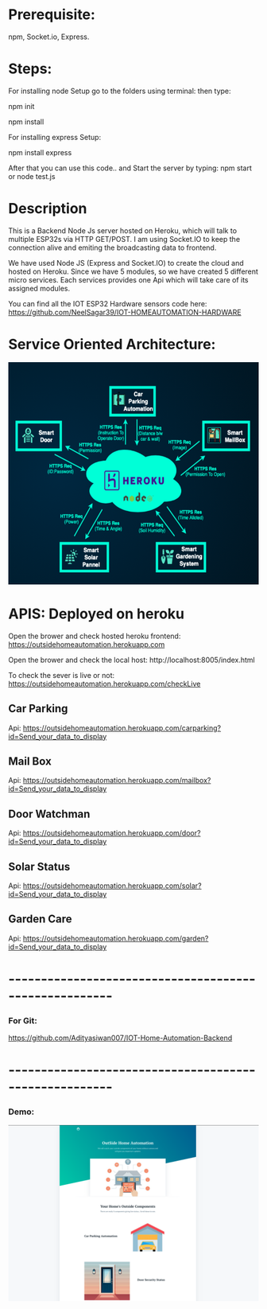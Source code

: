 # Prerequisite:
  npm, Socket.io, Express. 

# Steps:

For installing node Setup go to the folders using terminal:
then type:
  
  npm init
  
  npm install 
  
For installing express Setup:
 
  npm install express
  
After that you can use this code.. and Start the server by typing: npm start or node test.js


# Description

 This is a Backend Node Js server hosted on Heroku, which will talk to multiple ESP32s via HTTP GET/POST.
 I am using Socket.IO to keep the connection alive and emiting the broadcasting data to frontend. 

 We have used Node JS (Express and Socket.IO) to create the cloud and hosted on Heroku. Since we have 5 modules, so we have created 5 different micro services. Each services provides one Api which will take care of its assigned modules.

You can find all the IOT ESP32 Hardware sensors code here: https://github.com/NeelSagar39/IOT-HOMEAUTOMATION-HARDWARE

# Service Oriented Architecture:

<img src="demo/Arch.jpeg" width="580"> 

# APIS: Deployed on heroku 

 Open the brower and check hosted heroku frontend: https://outsidehomeautomation.herokuapp.com

 Open the brower and check the local host: http://localhost:8005/index.html 
 
 To check the sever is live or not: https://outsidehomeautomation.herokuapp.com/checkLive



 ## Car Parking 

 Api: https://outsidehomeautomation.herokuapp.com/carparking?id=Send_your_data_to_display

 ## Mail Box 

 Api: https://outsidehomeautomation.herokuapp.com/mailbox?id=Send_your_data_to_display

 ## Door Watchman

 Api: https://outsidehomeautomation.herokuapp.com/door?id=Send_your_data_to_display

 ## Solar Status

 Api: https://outsidehomeautomation.herokuapp.com/solar?id=Send_your_data_to_display

 ## Garden Care 

 Api: https://outsidehomeautomation.herokuapp.com/garden?id=Send_your_data_to_display




# ------------------------------------------------------


### For Git: 

https://github.com/Adityasiwan007/IOT-Home-Automation-Backend

# ------------------------------------------------------


### Demo: 

<img src="demo/1.png" width="980">  






